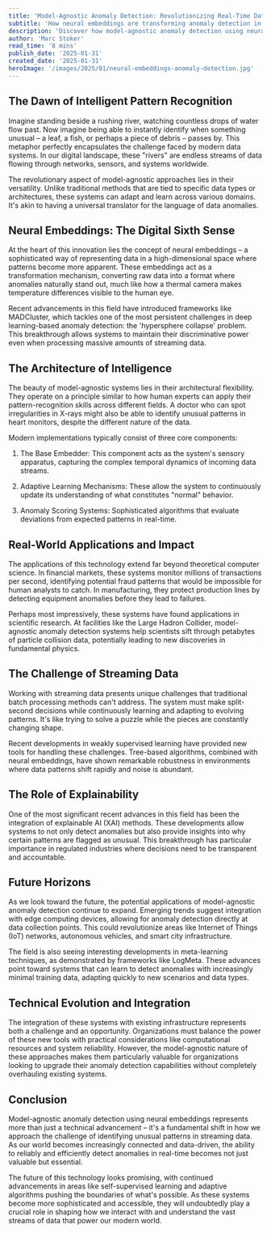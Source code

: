 ```yaml
---
title: 'Model-Agnostic Anomaly Detection: Revolutionizing Real-Time Data Analysis Through Neural Embeddings'
subtitle: 'How neural embeddings are transforming anomaly detection in streaming data'
description: 'Discover how model-agnostic anomaly detection using neural embeddings is revolutionizing real-time data analysis. This groundbreaking approach offers versatile solutions for detecting patterns and aberrations in streaming data, with applications ranging from financial fraud detection to scientific research at facilities like the Large Hadron Collider.'
author: 'Marc Stoker'
read_time: '8 mins'
publish_date: '2025-01-31'
created_date: '2025-01-31'
heroImage: '/images/2025/01/neural-embeddings-anomaly-detection.jpg'
---
```


## The Dawn of Intelligent Pattern Recognition

Imagine standing beside a rushing river, watching countless drops of water flow past. Now imagine being able to instantly identify when something unusual – a leaf, a fish, or perhaps a piece of debris – passes by. This metaphor perfectly encapsulates the challenge faced by modern data systems. In our digital landscape, these "rivers" are endless streams of data flowing through networks, sensors, and systems worldwide.

The revolutionary aspect of model-agnostic approaches lies in their versatility. Unlike traditional methods that are tied to specific data types or architectures, these systems can adapt and learn across various domains. It's akin to having a universal translator for the language of data anomalies.

## Neural Embeddings: The Digital Sixth Sense

At the heart of this innovation lies the concept of neural embeddings – a sophisticated way of representing data in a high-dimensional space where patterns become more apparent. These embeddings act as a transformation mechanism, converting raw data into a format where anomalies naturally stand out, much like how a thermal camera makes temperature differences visible to the human eye.

Recent advancements in this field have introduced frameworks like MADCluster, which tackles one of the most persistent challenges in deep learning-based anomaly detection: the 'hypersphere collapse' problem. This breakthrough allows systems to maintain their discriminative power even when processing massive amounts of streaming data.

## The Architecture of Intelligence

The beauty of model-agnostic systems lies in their architectural flexibility. They operate on a principle similar to how human experts can apply their pattern-recognition skills across different fields. A doctor who can spot irregularities in X-rays might also be able to identify unusual patterns in heart monitors, despite the different nature of the data.

Modern implementations typically consist of three core components:

1. The Base Embedder: This component acts as the system's sensory apparatus, capturing the complex temporal dynamics of incoming data streams.

2. Adaptive Learning Mechanisms: These allow the system to continuously update its understanding of what constitutes "normal" behavior.

3. Anomaly Scoring Systems: Sophisticated algorithms that evaluate deviations from expected patterns in real-time.

## Real-World Applications and Impact

The applications of this technology extend far beyond theoretical computer science. In financial markets, these systems monitor millions of transactions per second, identifying potential fraud patterns that would be impossible for human analysts to catch. In manufacturing, they protect production lines by detecting equipment anomalies before they lead to failures.

Perhaps most impressively, these systems have found applications in scientific research. At facilities like the Large Hadron Collider, model-agnostic anomaly detection systems help scientists sift through petabytes of particle collision data, potentially leading to new discoveries in fundamental physics.

## The Challenge of Streaming Data

Working with streaming data presents unique challenges that traditional batch processing methods can't address. The system must make split-second decisions while continuously learning and adapting to evolving patterns. It's like trying to solve a puzzle while the pieces are constantly changing shape.

Recent developments in weakly supervised learning have provided new tools for handling these challenges. Tree-based algorithms, combined with neural embeddings, have shown remarkable robustness in environments where data patterns shift rapidly and noise is abundant.

## The Role of Explainability

One of the most significant recent advances in this field has been the integration of explainable AI (XAI) methods. These developments allow systems to not only detect anomalies but also provide insights into why certain patterns are flagged as unusual. This breakthrough has particular importance in regulated industries where decisions need to be transparent and accountable.

## Future Horizons

As we look toward the future, the potential applications of model-agnostic anomaly detection continue to expand. Emerging trends suggest integration with edge computing devices, allowing for anomaly detection directly at data collection points. This could revolutionize areas like Internet of Things (IoT) networks, autonomous vehicles, and smart city infrastructure.

The field is also seeing interesting developments in meta-learning techniques, as demonstrated by frameworks like LogMeta. These advances point toward systems that can learn to detect anomalies with increasingly minimal training data, adapting quickly to new scenarios and data types.

## Technical Evolution and Integration

The integration of these systems with existing infrastructure represents both a challenge and an opportunity. Organizations must balance the power of these new tools with practical considerations like computational resources and system reliability. However, the model-agnostic nature of these approaches makes them particularly valuable for organizations looking to upgrade their anomaly detection capabilities without completely overhauling existing systems.

## Conclusion

Model-agnostic anomaly detection using neural embeddings represents more than just a technical advancement – it's a fundamental shift in how we approach the challenge of identifying unusual patterns in streaming data. As our world becomes increasingly connected and data-driven, the ability to reliably and efficiently detect anomalies in real-time becomes not just valuable but essential.

The future of this technology looks promising, with continued advancements in areas like self-supervised learning and adaptive algorithms pushing the boundaries of what's possible. As these systems become more sophisticated and accessible, they will undoubtedly play a crucial role in shaping how we interact with and understand the vast streams of data that power our modern world.